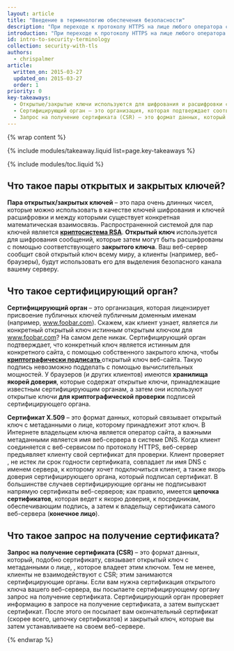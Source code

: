 ```yaml
---
layout: article
title: "Введение в терминологию обеспечения безопасности"
description: "При переходе к протоколу HTTPS на лице любого оператора сайта написаны одни и те же вопросы: Что тут вообще происходит? Что означают все эти слова о шифровании? В этом разделе мы коротко об этом расскажем"
introduction: "При переходе к протоколу HTTPS на лице любого оператора сайта написаны одни и те же вопросы: Что тут вообще происходит? Что означают все эти слова о шифровании? В этом разделе мы коротко об этом расскажем"
id: intro-to-security-terminology
collection: security-with-tls
authors:
  - chrispalmer
article:
  written_on: 2015-03-27
  updated_on: 2015-03-27
  order: 1
priority: 0
key-takeaways:
  - Открытые/закрытые ключи используются для шифрования и расшифровки сообщений между браузером и сервером
  - Сертифицирующий орган – это организация, которая подтверждает соответствие открытых ключей общедоступным доменным именам в системе DNS (например, www.foobar.com)
  - Запрос на получение сертификата (CSR) – это формат данных, который связывает открытый ключ с метаданными о владельце ключа
---
```


{% wrap content %}

{% include modules/takeaway.liquid list=page.key-takeaways %}

{% include modules/toc.liquid %}

## Что такое пары открытых и закрытых ключей?

**Пара открытых/закрытых ключей** – это пара очень длинных чисел, которые можно использовать в качестве 
ключей шифрования и ключей расшифровки и между которыми существует конкретная математическая 
взаимосвязь. Распространенной системой для пар ключей является **[криптосистема
RSA](https://en.wikipedia.org/wiki/RSA_(cryptosystem))**. **Открытый
ключ** используется для шифрования сообщений, которые затем могут быть 
расшифрованы с помощью соответствующего **закрытого ключа**. Ваш веб-сервер сообщит
свой открытый ключ всему миру, а клиенты (например, веб-браузеры), будут использовать его
для выделения безопасного канала вашему серверу.

## Что такое сертифицирующий орган?

**Сертифицирующий орган** – это организация, которая лицензирует 
присвоение публичных ключей публичным доменным именам (например, www.foobar.com).
Скажем, как клиент узнает, является ли конкретный открытый ключ _истинным_
открытым ключом для www.foobar.com? На самом деле никак. Сертифицирующий орган подтверждает, 
что конкретный ключ является истинным для конкретного сайта, с помощью
собственного закрытого ключа, чтобы **[криптографически подписать
](https://en.wikipedia.org/wiki/RSA_(cryptosystem)#Подписи_сообщений)** открытый ключ
веб-сайта. Такую подпись невозможно подделать с помощью вычислительных мощностей.
У браузеров (и других клиентов) имеются **хранилища якорей доверия**, которые содержат
открытые ключи, принадлежащие известным сертифицирующим органам, а затем они используют открытые ключи 
**для криптографической проверки** подписей сертифицирующего органа.

**Сертификат X.509** – это формат данных, который связывает открытый ключ
с метаданными о лице, которому принадлежит этот ключ. В Интернете
владельцем ключа является оператор сайта, а важными метаданными является 
имя веб-сервера в системе DNS. Когда клиент соединяется с веб-сервисом по протоколу HTTPS, веб-сервер 
предъявляет клиенту свой сертификат для проверки. Клиент проверяет
, не истек ли срок годности сертификата, совпадает ли имя DNS с именем
сервера, к которому хочет подключиться клиент, а также якорь доверия сертифицирующего органа,
который подписал сертификат. В большинстве случаев сертифицирующие органы не подписывают напрямую
сертификаты веб-серверов; как правило, имеется **цепочка сертификатов**, которая ведет к
якорю доверия, к посредникам, обеспечивающим подпись, а затем к владельцу
сертификата самого веб-сервера (**конечное лицо**).

## Что такое запрос на получение сертификата?

**Запрос на получение сертификата (CSR)** – это формат данных, который, подобно 
сертификату, связывает открытый ключ с метаданными о лице,
, которое владеет этим ключом. Тем не менее, клиенты не взаимодействуют с CSR; этим занимаются сертифицирующие органы. Если вам нужна
сертификация открытого ключа вашего веб-сервера, вы посылаете сертифицирующему органу запрос на получение сертификата. Сертифицирующий орган
проверяет информацию в запросе на получение сертификата, а затем выпускает сертификат.
После этого он посылает вам окончательный сертификат
(скорее всего, цепочку сертификатов) и закрытый ключ, которые вы затем устанавливаете на своем веб-сервере.

{% endwrap %}
